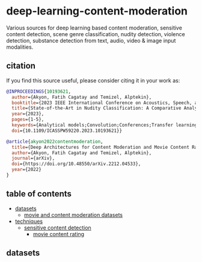 # deep-learning-content-moderation

Various sources for deep learning based content moderation, sensitive content detection, scene genre classification, nudity detection, violence detection, substance detection from text, audio, video &amp; image input modalities.

## citation

If you find this source useful, please consider citing it in your work as:

```bib
@INPROCEEDINGS{10193621,
  author={Akyon, Fatih Cagatay and Temizel, Alptekin},
  booktitle={2023 IEEE International Conference on Acoustics, Speech, and Signal Processing Workshops (ICASSPW)}, 
  title={State-of-the-Art in Nudity Classification: A Comparative Analysis}, 
  year={2023},
  pages={1-5},
  keywords={Analytical models;Convolution;Conferences;Transfer learning;Benchmark testing;Transformers;Safety;content moderation;nudity detection;safety;transformers},
  doi={10.1109/ICASSPW59220.2023.10193621}}
```
```bib
@article{akyon2022contentmoderation,
  title={Deep Architectures for Content Moderation and Movie Content Rating},
  author={Akyon, Fatih Cagatay and Temizel, Alptekin},
  journal={arXiv},
  doi={https://doi.org/10.48550/arXiv.2212.04533},
  year={2022}
}
```

## table of contents

* [datasets](https://github.com/fcakyon/content-moderation-deep-learning#datasets)
    * [movie and content moderation datasets](https://github.com/fcakyon/content-moderation-deep-learning#movie-and-content-moderation-datasets)
* [techniques](https://github.com/fcakyon/content-moderation-deep-learning#techniques)
    * [sensitive content detection](https://github.com/fcakyon/content-moderation-deep-learning#sensitive-content-detection)
        * [movie content rating](https://github.com/fcakyon/content-moderation-deep-learning#movie-content-rating)


## datasets


